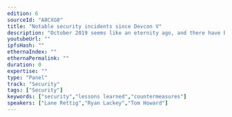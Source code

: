 ```yaml
---
edition: 6
sourceId: "A8CXG8"
title: "Notable security incidents since Devcon V"
description: "October 2019 seems like an eternity ago, and there have been a variety of interesting, sometimes novel, and sometimes repetitive security incidents across the ecosystem since then.  We will discuss those incidents, what went wrong, how they've been resolved, and what lessons have been learned, or new mechanisms put in place, in the service of preventing a repeat."
youtubeUrl: ""
ipfsHash: ""
ethernaIndex: ""
ethernaPermalink: ""
duration: 0
expertise: ""
type: "Panel"
track: "Security"
tags: ["Security"]
keywords: ["security","lessons learned","countermeasures"]
speakers: ["Lane Rettig","Ryan Lackey","Tom Howard"]
---
```

